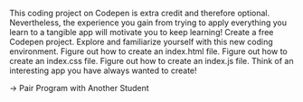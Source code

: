 This coding project on Codepen is extra credit and therefore optional. Nevertheless, the experience you gain from trying to apply everything you learn to a tangible app will motivate you to keep learning!
Create a free Codepen project.
Explore and familiarize yourself with this new coding environment.
Figure out how to create an index.html file.
Figure out how to create an index.css file.
Figure out how to create an index.js file.
Think of an interesting app you have always wanted to create!

→ Pair Program with Another Student